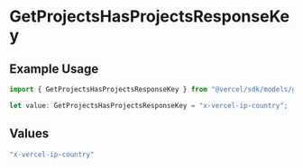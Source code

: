 # GetProjectsHasProjectsResponseKey

## Example Usage

```typescript
import { GetProjectsHasProjectsResponseKey } from "@vercel/sdk/models/getprojectsop.js";

let value: GetProjectsHasProjectsResponseKey = "x-vercel-ip-country";
```

## Values

```typescript
"x-vercel-ip-country"
```